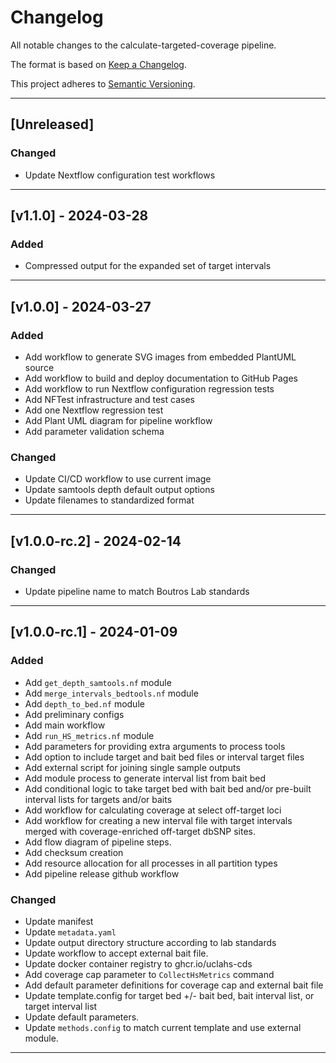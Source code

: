 # Changelog
All notable changes to the calculate-targeted-coverage pipeline.

The format is based on [Keep a Changelog](https://keepachangelog.com/en/1.0.0/).

This project adheres to [Semantic Versioning](https://semver.org/spec/v2.0.0.html).

---

## [Unreleased]

### Changed
- Update Nextflow configuration test workflows

---

## [v1.1.0] - 2024-03-28
### Added
- Compressed output for the expanded set of target intervals

---

## [v1.0.0] - 2024-03-27
### Added
- Add workflow to generate SVG images from embedded PlantUML source
- Add workflow to build and deploy documentation to GitHub Pages
- Add workflow to run Nextflow configuration regression tests
- Add NFTest infrastructure and test cases
- Add one Nextflow regression test
- Add Plant UML diagram for pipeline workflow
- Add parameter validation schema

### Changed
- Update CI/CD workflow to use current image
- Update samtools depth default output options
- Update filenames to standardized format

---

## [v1.0.0-rc.2] - 2024-02-14
### Changed
- Update pipeline name to match Boutros Lab standards

---

## [v1.0.0-rc.1] - 2024-01-09
### Added
- Add `get_depth_samtools.nf` module
- Add `merge_intervals_bedtools.nf` module
- Add `depth_to_bed.nf` module
- Add preliminary configs
- Add main workflow
- Add `run_HS_metrics.nf` module
- Add parameters for providing extra arguments to process tools
- Add option to include target and bait bed files or interval target files
- Add external script for joining single sample outputs
- Add module process to generate interval list from bait bed
- Add conditional logic to take target bed with bait bed and/or pre-built interval lists for targets and/or baits
- Add workflow for calculating coverage at select off-target loci
- Add workflow for creating a new interval file with target intervals merged with coverage-enriched off-target dbSNP sites.
- Add flow diagram of pipeline steps.
- Add checksum creation
- Add resource allocation for all processes in all partition types
- Add pipeline release github workflow

### Changed
- Update manifest
- Update `metadata.yaml`
- Update output directory structure according to lab standards
- Update workflow to accept external bait file.
- Update docker container registry to ghcr.io/uclahs-cds
- Add coverage cap parameter to `CollectHsMetrics` command
- Add default parameter definitions for coverage cap and external bait file
- Update template.config for target bed +/- bait bed, bait interval list, or target interval list
- Update default parameters.
- Update `methods.config` to match current template and use external module.
---

